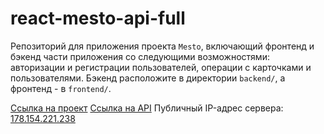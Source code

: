 # react-mesto-api-full
Репозиторий для приложения проекта `Mesto`, включающий фронтенд и бэкенд части приложения со следующими возможностями: авторизации и регистрации пользователей, операции с карточками и пользователями. Бэкенд расположите в директории `backend/`, а фронтенд - в `frontend/`. 
  
[Ссылка на проект](https://mesto-aryamnov.nomoredomains.club/sign-in)
[Ссылка на API](https://api.mesto-aryamnov.nomoredomains.club/)
Публичный IP-адрес сервера: [178.154.221.238](http://178.154.221.238/) 